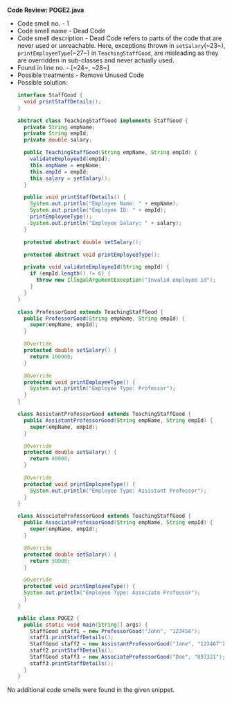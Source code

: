 **Code Review: POGE2.java**
  - Code smell no. - 1
  - Code smell name - Dead Code
  - Code smell description - Dead Code refers to parts of the code that are never used or unreachable. Here, exceptions thrown in `setSalary`(~23~), `printEmployeeType`(~27~) in `TeachingStaffGood`, are misleading as they are overridden in sub-classes and never actually used.
  - Found in line no. - [~24~, ~28~]
  - Possible treatments - Remove Unused Code
  - Possible solution:
    ```java
    interface StaffGood {
      void printStaffDetails();
    }

    abstract class TeachingStaffGood implements StaffGood {
      private String empName;
      private String empId;
      private double salary;

      public TeachingStaffGood(String empName, String empId) {
        validateEmployeeId(empId);
        this.empName = empName;
        this.empId = empId;
        this.salary = setSalary();
      }

      public void printStaffDetails() {
        System.out.println("Employee Name: " + empName);
        System.out.println("Employee ID: " + empId);
        printEmployeeType();
        System.out.println("Employee Salary: " + salary);
      }

      protected abstract double setSalary();

      protected abstract void printEmployeeType();

      private void validateEmployeeId(String empId) {
        if (empId.length() != 6) {
          throw new IllegalArgumentException("Invalid employee id");
        }
      }
    }

    class ProfessorGood extends TeachingStaffGood {
      public ProfessorGood(String empName, String empId) {
        super(empName, empId);
      }

      @Override
      protected double setSalary() {
        return 100000;
      }

      @Override
      protected void printEmployeeType() {
        System.out.println("Employee Type: Professor");
      }
    }

    class AssistantProfessorGood extends TeachingStaffGood {
      public AssistantProfessorGood(String empName, String empId) {
        super(empName, empId);
      }

      @Override
      protected double setSalary() {
        return 80000;
      }

      @Override
      protected void printEmployeeType() {
        System.out.println("Employee Type: Assistant Professor");
      }
    }

    class AssociateProfessorGood extends TeachingStaffGood {
      public AssociateProfessorGood(String empName, String empId) {
        super(empName, empId);
      }

      @Override
      protected double setSalary() {
        return 50000;
      }

      @Override
      protected void printEmployeeType() {
      System.out.println("Employee Type: Associate Professor");
      }
    }

    public class POGE2 {
      public static void main(String[] args) {
        StaffGood staff1 = new ProfessorGood("John", "123456");
        staff1.printStaffDetails();
        StaffGood staff2 = new AssistantProfessorGood("Jane", "123467");
        staff2.printStaffDetails();
        StaffGood staff3 = new AssociateProfessorGood("Doe", "897321");
        staff3.printStaffDetails();
      }
    }
    ```

No additional code smells were found in the given snippet.